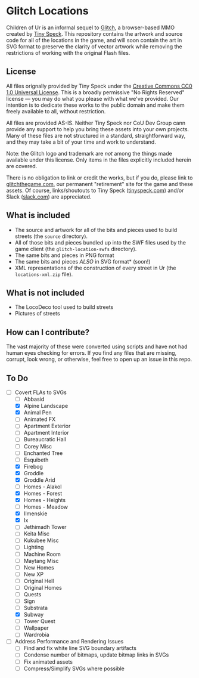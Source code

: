 ﻿# Glitch Locations #

Children of Ur is an informal sequel to <a href="http://www.glitch.com">Glitch</a>, a browser-based MMO created by 
<a href="http://tinyspeck.com">Tiny Speck</a>. This repository contains the
artwork and source code for all of the locations in the game, and will soon contain the art in SVG format to preserve the clarity of vector artwork while removing the restrictions of working with the original Flash files.

## License ##

All files orignally provided by Tiny Speck under the 
<a href="http://creativecommons.org/publicdomain/zero/1.0/legalcode">Creative
Commons CC0 1.0 Universal License</a>. This is a broadly permissive "No Rights 
Reserved" license — you may do what you please with what we've provided. Our 
intention is to dedicate these works to the public domain and make them freely 
available to all, without restriction.

All files are provided AS-IS. Neither Tiny Speck nor CoU Dev Group cann provide any support to help you 
bring these assets into your own projects. Many of these files are not 
structured in a standard, straightforward way, and they may take a bit of 
your time and work to understand.

Note: the Glitch logo and trademark are *not* among the things made 
available under this license. Only items in the files explicitly included 
herein are covered.

There is no obligation to link or credit the works, but if you do, please link 
to <a href="http://glitchthegame.com">glitchthegame.com</a>, our permanent 
"retirement" site for the game and these assets. Of course, links/shoutouts to 
Tiny Speck (<a href="http://tinyspeck.com">tinyspeck.com</a>) and/or Slack 
(<a href="http://slack.com">slack.com</a>) are appreciated.

## What is included ##

* The source and artwork for all of the bits and pieces used to build streets 
(the `source` directory).
* All of those bits and pieces bundled up into the SWF files used by the game 
client (the `glitch-location-swfs` directory).
* The same bits and pieces in PNG format
* The same bits and pieces *ALSO* in SVG format* (soon!)
* XML representations of the construction of every street in Ur (the `locations-xml.zip` file).

## What is not included ##

* The LocoDeco tool used to build streets
* Pictures of streets

## How can I contribute? ##

The vast majority of these were converted using scripts and have not had human eyes checking for errors. If you find any files that are missing, corrupt, look wrong, or otherwise, feel free to open up an issue in this repo.

## To Do ##

- [ ] Covert FLAs to SVGs
  - [ ] Abbasid
  - [X] Alpine Landscape
  - [X] Animal Pen
  - [ ] Animated FX
  - [ ] Apartment Exterior
  - [ ] Apartment Interior
  - [ ] Bureaucratic Hall
  - [ ] Corey Misc
  - [ ] Enchanted Tree
  - [ ] Esquibeth
  - [X] Firebog
  - [X] Groddle
  - [X] Groddle Arid
  - [ ] Homes - Alakol
  - [X] Homes - Forest
  - [X] Homes - Heights
  - [ ] Homes - Meadow
  - [X] Ilmenskie
  - [X] Ix
  - [ ] Jethimadh Tower
  - [ ] Keita Misc
  - [ ] Kukubee Misc
  - [ ] Lighting
  - [ ] Machine Room
  - [ ] Maytang Misc
  - [ ] New Homes
  - [ ] New XP
  - [ ] Original Hell
  - [ ] Original Homes
  - [ ] Quests
  - [ ] Sign
  - [ ] Substrata
  - [X] Subway
  - [ ] Tower Quest
  - [ ] Wallpaper
  - [ ] Wardrobia
- [ ] Address Performance and Rendering Issues
  - [ ] Find and fix white line SVG boundary artifacts
  - [ ] Condense number of bitmaps, update bitmap links in SVGs
  - [ ] Fix animated assets
  - [ ] Compress/Simplify SVGs where possible
